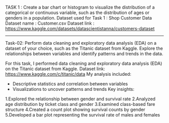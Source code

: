 TASK 1 :
Create a bar chart or histogram to visualize the distribution of a categorical or continuous variable, such as the distribution of ages or genders in a population.
Dataset used for Task 1 : Shop Customer Data
Dataset name            : Customer.csv
Dataset link            : https://www.kaggle.com/datasets/datascientistanna/customers-dataset
______________________________________________________________________________________________________________________________________________________________________________
Task-02:
Perform data cleaning and exploratory data analysis (EDA) on a dataset of your choice, such as the Titanic dataset from Kaggle. Explore the relationships between variables and identify patterns and trends in the data.


For this task, I performed data cleaning and exploratory data analysis (EDA) on the Titanic dataset from Kaggle.
Dataset link: https://www.kaggle.com/c/titanic/data
My analysis included:

- Descriptive statistics and correlation between variables
- Visualizations to uncover patterns and trends
Key insights:

1.Explored the relationship between gender and survival rate
2.Analyzed age distribution by ticket class and gender
3.Examined class-based fare structure
4.Created a count plot showing survival counts by gender
5.Developed a bar plot representing the survival rate of males and females



